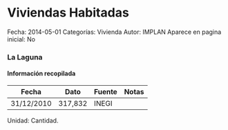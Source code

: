Viviendas Habitadas
=====

Fecha: 2014-05-01
Categorías: Vivienda
Autor: IMPLAN
Aparece en pagina inicial: No

### La Laguna

<!-- break -->

#### Información recopilada

<table class="table table-hover table-bordered matriz">
  <thead>
    <tr><th>Fecha</th><th>Dato</th><th>Fuente</th><th>Notas</th></tr>
  </thead>
  <tbody>
    <tr><td class="centrado">31/12/2010</td><td class="derecha">317,832</td><td>INEGI</td><td></td></tr>
  </tbody>
</table>

Unidad: Cantidad.
